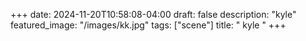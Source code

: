 +++
date: 2024-11-20T10:58:08-04:00
draft: false
description: "kyle"
featured_image: "/images/kk.jpg"
tags: ["scene"]
title: " kyle "
+++

